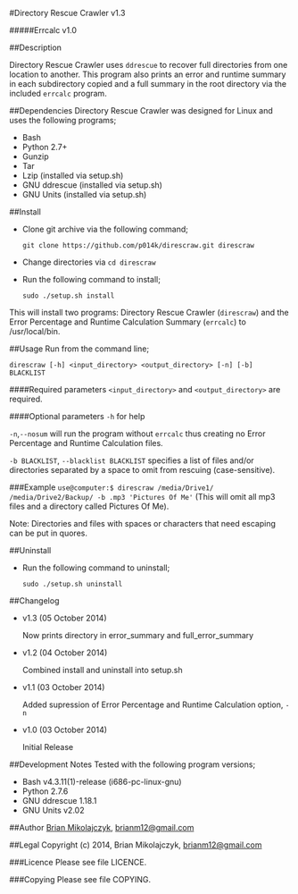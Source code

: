 #Directory Rescue Crawler
v1.3

#####Errcalc v1.0

##Description

Directory Rescue Crawler uses `ddrescue` to recover full directories from one location to another. This program also prints an error and runtime summary in each subdirectory copied and a full summary in the root directory via the included `errcalc` program.

##Dependencies
Directory Rescue Crawler was designed for Linux and uses the following programs;

* Bash
* Python 2.7+
* Gunzip
* Tar
* Lzip (installed via setup.sh)
* GNU ddrescue (installed via setup.sh)
* GNU Units (installed via setup.sh)

##Install
* Clone git archive via the following command; 
  
  `git clone https://github.com/p014k/direscraw.git direscraw`
* Change directories via `cd direscraw`
* Run the following command to install;
  
  `sudo ./setup.sh install`

This will install two programs: Directory Rescue Crawler (`direscraw`) and the Error Percentage and Runtime Calculation Summary (`errcalc`) to /usr/local/bin.

##Usage
Run from the command line;

`direscraw [-h] <input_directory> <output_directory> [-n] [-b] BLACKLIST`

####Required parameters
`<input_directory>` and `<output_directory>` are required.

####Optional parameters
`-h` for help

`-n`,`--nosum` will run the program without `errcalc` thus creating no Error Percentage and Runtime Calculation files.

`-b BLACKLIST`, `--blacklist BLACKLIST` specifies a list of files and/or directories separated by a space to omit from rescuing (case-sensitive). 

###Example 
`use@computer:$ direscraw /media/Drive1/ /media/Drive2/Backup/ -b .mp3 'Pictures Of Me'` (This will omit all mp3 files and a directory called Pictures Of Me). 

Note: Directories and files with spaces or characters that need escaping can be put in quores.

##Uninstall
* Run the following command to uninstall;
  
  `sudo ./setup.sh uninstall`

##Changelog
* v1.3 (05 October 2014)

  Now prints directory in error_summary and full_error_summary 

* v1.2 (04 October 2014)

  Combined install and uninstall into setup.sh

* v1.1 (03 October 2014)

  Added supression of Error Percentage and Runtime Calculation option, `-n`

* v1.0 (03 October 2014)

  Initial Release

##Development Notes
Tested with the following program versions;

* Bash v4.3.11(1)-release (i686-pc-linux-gnu)
* Python 2.7.6
* GNU ddrescue 1.18.1
* GNU Units v2.02

##Author
[Brian Mikolajczyk](https://github.com/p014k), brianm12@gmail.com

##Legal
Copyright (c) 2014, Brian Mikolajczyk, brianm12@gmail.com

###Licence
Please see file LICENCE.

###Copying
Please see file COPYING.

